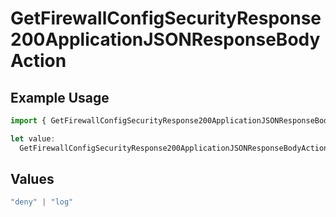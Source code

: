 # GetFirewallConfigSecurityResponse200ApplicationJSONResponseBodyAction

## Example Usage

```typescript
import { GetFirewallConfigSecurityResponse200ApplicationJSONResponseBodyAction } from "@vercel/sdk/models/getfirewallconfigop.js";

let value:
  GetFirewallConfigSecurityResponse200ApplicationJSONResponseBodyAction = "log";
```

## Values

```typescript
"deny" | "log"
```